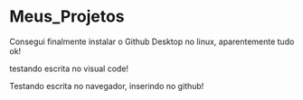 # Meus_Projetos
 Consegui finalmente instalar o Github Desktop no linux, aparentemente tudo ok!

testando escrita no visual code!

Testando escrita no navegador, inserindo no github!
